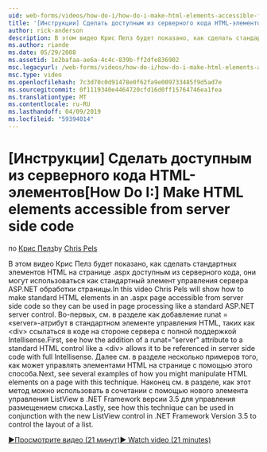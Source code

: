 ```yaml
---
uid: web-forms/videos/how-do-i/how-do-i-make-html-elements-accessible-from-server-side-code
title: '[Инструкции] Сделать доступным из серверного кода HTML-элементов | Документация Майкрософт'
author: rick-anderson
description: В этом видео Крис Пелз будет показано, как сделать стандартных элементов HTML на странице .aspx доступным из серверного кода, они могут использоваться в бработки страницы...
ms.author: riande
ms.date: 05/29/2008
ms.assetid: 1e2bafaa-ae6a-4c4c-839b-ff2dfe836902
msc.legacyurl: /web-forms/videos/how-do-i/how-do-i-make-html-elements-accessible-from-server-side-code
msc.type: video
ms.openlocfilehash: 7c3d70c0d91478e0f62fa9e009733485f9d5ad7e
ms.sourcegitcommit: 0f1119340e4464720cfd16d0ff15764746ea1fea
ms.translationtype: MT
ms.contentlocale: ru-RU
ms.lasthandoff: 04/09/2019
ms.locfileid: "59394014"
---
```

# <a name="how-do-i-make-html-elements-accessible-from-server-side-code"></a><span data-ttu-id="5becf-103">[Инструкции] Сделать доступным из серверного кода HTML-элементов</span><span class="sxs-lookup"><span data-stu-id="5becf-103">[How Do I:] Make HTML elements accessible from server side code</span></span>

<span data-ttu-id="5becf-104">по [Крис Пелз](https://twitter.com/chrispels)</span><span class="sxs-lookup"><span data-stu-id="5becf-104">by [Chris Pels](https://twitter.com/chrispels)</span></span>

<span data-ttu-id="5becf-105">В этом видео Крис Пелз будет показано, как сделать стандартных элементов HTML на странице .aspx доступным из серверного кода, они могут использоваться как стандартный элемент управления сервера ASP.NET обработки страницы.</span><span class="sxs-lookup"><span data-stu-id="5becf-105">In this video Chris Pels will show how to make standard HTML elements in an .aspx page accessible from server side code so they can be used in page processing like a standard ASP.NET server control.</span></span> <span data-ttu-id="5becf-106">Во-первых, см. в разделе как добавление runat = «server»-атрибут в стандартном элементе управления HTML, таких как &lt;div&gt; ссылаться в коде на стороне сервера с полной поддержкой Intellisense.</span><span class="sxs-lookup"><span data-stu-id="5becf-106">First, see how the addition of a runat="server" attribute to a standard HTML control like a &lt;div&gt; allows it to be referenced in server side code with full Intellisense.</span></span> <span data-ttu-id="5becf-107">Далее см. в разделе несколько примеров того, как может управлять элементами HTML на странице с помощью этого способа.</span><span class="sxs-lookup"><span data-stu-id="5becf-107">Next, see several examples of how you might manipulate HTML elements on a page with this technique.</span></span> <span data-ttu-id="5becf-108">Наконец см. в разделе, как этот метод можно использовать в сочетании с помощью нового элемента управления ListView в .NET Framework версии 3.5 для управления размещением списка.</span><span class="sxs-lookup"><span data-stu-id="5becf-108">Lastly, see how this technique can be used in conjunction with the new ListView control in .NET Framework Version 3.5 to control the layout of a list.</span></span>

[<span data-ttu-id="5becf-109">&#9654;Просмотрите видео (21 минут)</span><span class="sxs-lookup"><span data-stu-id="5becf-109">&#9654; Watch video (21 minutes)</span></span>](https://channel9.msdn.com/Blogs/ASP-NET-Site-Videos/how-do-i-make-html-elements-accessible-from-server-side-code)
